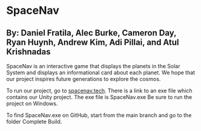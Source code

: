 # SpaceNav
## By: Daniel Fratila, Alec Burke, Cameron Day, Ryan Huynh, Andrew Kim, Adi Pillai, and Atul Krishnadas

SpaceNav is an interactive game that displays the planets in the Solar System and displays an informational card about each planet. 
We hope that our project inspires future generations to explore the cosmos.

To run our project, go to [spacenav.tech](http://spacenav.tech).
There is a link to an exe file which contains our Unity project. The exe file is SpaceNav.exe
Be sure to run the project on Windows.

To find SpaceNav.exe on GitHub, start from the main branch and go to the folder Complete Build.